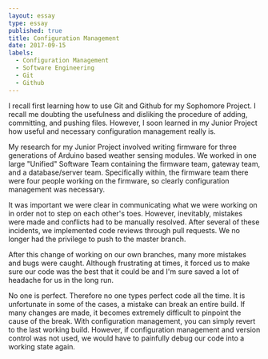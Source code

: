 ```yaml
---
layout: essay
type: essay
published: true
title: Configuration Management
date: 2017-09-15
labels:
  - Configuration Management
  - Software Engineering
  - Git
  - Github
---
```


I recall first learning how to use Git and Github for my Sophomore Project. I recall me doubting the usefulness and disliking the procedure of adding, committing, and pushing files. However, I soon learned in my Junior Project how useful and necessary configuration management really is.

My research for my Junior Project involved writing firmware for three generations of Arduino based weather sensing modules. We worked in one large "Unified" Software Team containing the firmware team, gateway team, and a database/server team. Specifically within, the firmware team there were four people working on the firmware, so clearly configuration management was necessary.

It was important we were clear in communicating what we were working on in order not to step on each other's toes. However, inevitably, mistakes were made and conflicts had to be manually resolved. After several of these incidents, we implemented code reviews through pull requests. We no longer had the privilege to push to the master branch.

After this change of working on our own branches, many more mistakes and bugs were caught. Although frustrating at times, it forced us to make sure our code was the best that it could be and I'm sure saved a lot of headache for us in the long run.

No one is perfect. Therefore no one types perfect code all the time. It is unfortunate in some of the cases, a mistake can break an entire build. If many changes are made, it becomes extremely difficult to pinpoint the cause of the break. With configuration management, you can simply revert to the last working build. However, if configuration management and version control was not used, we would have to painfully debug our code into a working state again.
